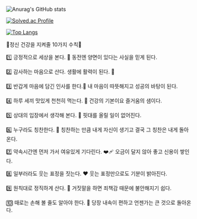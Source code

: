 
![Anurag's GitHub stats](https://github-readme-stats.vercel.app/api?username=qwqeqrqwqeqr&show_icons=true&bg_color=00000000)


[![Solved.ac Profile](http://mazassumnida.wtf/api/generate_badge?boj=qwqeqrqwqe)](https://solved.ac/qwqeqrqwqe)

[![Top Langs](https://github-readme-stats.vercel.app/api/top-langs/?username=qwqeqrqwqeqr&layout=compact)](https://github.com/anuraghazra/github-readme-stats)

🌷정신 건강을 지켜줄 10가지 수칙🌷

1️⃣ 긍정적으로 세상을 본다. 💙
동전엔 양면이 있다는 사실을 믿게 된다.

2️⃣ 감사하는 마음으로 산다. 생활에 활력이 된다. 🙂

3️⃣ 반갑게 마음에 담긴 인사를 한다.💚
내 마음이 따뜻해지고 성공의 바탕이 된다.

4️⃣ 하루 세끼 맛있게 천천히 먹는다. 💛
건강의 기본이요 즐거움의 샘이다.

5️⃣ 상대의 입장에서 생각해 본다. 🤍
핏대를 올릴 일이 없어진다.

6️⃣ 누구라도 칭찬한다. 🧡
칭찬하는 만큼 내게 자신이 생기고 결국 그 칭찬은 내게 돌아온다.

7️⃣ 약속시간엔 먼저 가서 여유있게 기다린다. ❤️‍🩹
오금이 달지 않아 좋고 신용이 쌓인다.

8️⃣ 일부러라도 웃는 표정을 짓는다. ♥️
웃는 표정만으로도 기분이 밝아진다.

9️⃣ 원칙대로 정직하게 산다. 💝
거짓말을 하면 죄책감 때문에 불안해지기 쉽다.

🔟 때로는 손해 볼 줄도 알아야 한다. 🧚
당장 내속이 편하고 언젠가는 큰 것으로 돌아온다.
